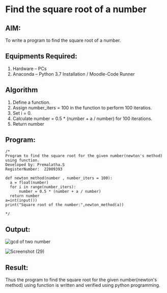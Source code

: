 # Find the square root of a number

## AIM:
To write a program to find the square root of a number.

## Equipments Required:
1. Hardware – PCs
2. Anaconda – Python 3.7 Installation / Moodle-Code Runner

## Algorithm
1. Define a function.
2. Assign number_iters = 100 in the function to perform 100 iteratios.
3. Set i = 0.
4. Calculate  number = 0.5 * (number + a / number) for 100 iterations.
5. Return number

## Program:
```
/*
Program to find the square root for the given number(newton's method) using function.
Developed by: Premalatha.S
RegisterNumber:  22009393

def newton_method(number , number_iters = 100):
  a = float(number)
  for i in range(number_iters):
      number = 0.5 * (number + a / number)
  return number
a=int(input())
print("Square root of the number:",newton_method(a))

*/
```

## Output:
![gcd of two number](gcd.png)

![Screenshot (29)](https://user-images.githubusercontent.com/120620842/212478548-d9d4d900-f3b6-4e75-988c-b36b73f2c03d.png)


## Result:
Thus the program to find the square root for the given number(newton's method) using function is written and verified using python programming.
